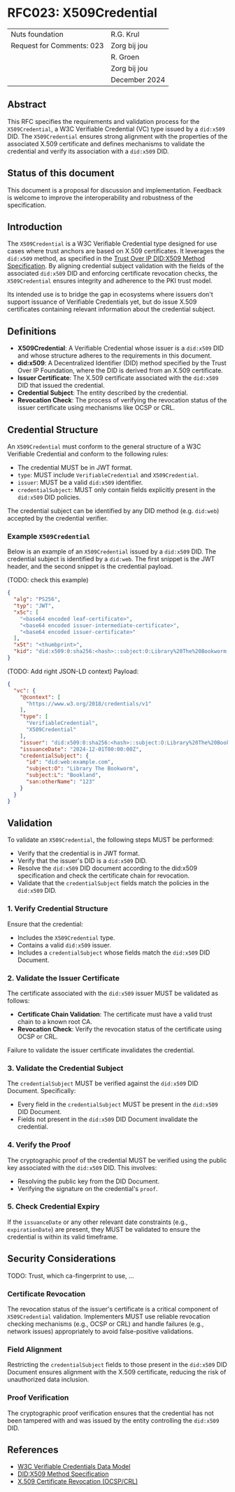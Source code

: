 # RFC023: X509Credential

|                           |               |
|:--------------------------|:--------------|
| Nuts foundation           | R.G. Krul     |
| Request for Comments: 023 | Zorg bij jou  |
|                           | R. Groen      |
|                           | Zorg bij jou  |
|                           | December 2024 |

## Abstract

This RFC specifies the requirements and validation process for the `X509Credential`, a W3C Verifiable Credential (VC)
type issued by a `did:x509` DID. The `X509Credential` ensures strong alignment with the properties of the associated
X.509 certificate and defines mechanisms to validate the credential and verify its association with a `did:x509` DID.

## Status of this document

This document is a proposal for discussion and implementation. Feedback is welcome to improve the interoperability
and robustness of the specification.

## Introduction

The `X509Credential` is a W3C Verifiable Credential type designed for use cases where trust anchors are based on X.509
certificates. It leverages the `did:x509` method, as specified in
the [Trust Over IP DID:X509 Method Specification](https://trustoverip.github.io/tswg-did-x509-method-specification/).
By aligning credential subject validation with the fields of the associated `did:x509` DID and enforcing
certificate revocation checks, the `X509Credential` ensures integrity and adherence to the PKI trust model.

Its intended use is to bridge the gap in ecosystems where issuers don't support issuance of Verifiable Credentials yet,
but do issue X.509 certificates containing relevant information about the credential subject.

## Definitions

- **X509Credential**: A Verifiable Credential whose issuer is a `did:x509` DID and whose structure adheres to the
  requirements in this document.
- **did:x509**: A Decentralized Identifier (DID) method specified by the Trust Over IP Foundation, where the DID is
  derived from an X.509 certificate.
- **Issuer Certificate**: The X.509 certificate associated with the `did:x509` DID that issued the credential.
- **Credential Subject**: The entity described by the credential.
- **Revocation Check**: The process of verifying the revocation status of the issuer certificate using mechanisms like
  OCSP or CRL.

## Credential Structure

An `X509Credential` must conform to the general structure of a W3C Verifiable Credential and conform to the following
rules:

- The credential MUST be in JWT format.
- `type`: MUST include `VerifiableCredential` and `X509Credential`.
- `issuer`: MUST be a valid `did:x509` identifier.
- `credentialSubject`: MUST only contain fields explicitly present in the `did:x509` DID policies.

The credential subject can be identified by any DID method (e.g. `did:web`) accepted by the credential verifier.

### Example `X509Credential`

Below is an example of an `X509Credential` issued by a `did:x509` DID. The credential subject is identified by a
`did:web`.
The first snippet is the JWT header, and the second snippet is the credential payload.

(TODO: check this example)

```json
{
  "alg": "PS256",
  "typ": "JWT",
  "x5c": [
    "<base64 encoded leaf-certificate>",
    "<base64 encoded issuer-intermediate-certificate>",
    "<base64 encoded issuer-certificate>"
  ],
  "x5t": "<thumbprint>",
  "kid": "did:x509:0:sha256:<hash>::subject:O:Library%20The%20Bookworm::subject:L:Bookland::san:otherName:123#1"
}
```

(TODO: Add right JSON-LD context)
Payload:

```json
{
  "vc": {
    "@context": [
      "https://www.w3.org/2018/credentials/v1"
    ],
    "type": [
      "VerifiableCredential",
      "X509Credential"
    ],
    "issuer": "did:x509:0:sha256:<hash>::subject:O:Library%20The%20Bookworm::subject:L:Bookland::san:otherName:123",
    "issuanceDate": "2024-12-01T00:00:00Z",
    "credentialSubject": {
      "id": "did:web:example.com",
      "subject:O": "Library The Bookworm",
      "subject:L": "Bookland",
      "san:otherName": "123"
    }
  }
}
```

## Validation

To validate an `X509Credential`, the following steps MUST be performed:

- Verify that the credential is in JWT format.
- Verify that the issuer's DID is a `did:x509` DID.
- Resolve the `did:x509` DID document according to the did:x509 specification and check the certificate chain for
  revocation.
- Validate that the `credentialSubject` fields match the policies in the `did:x509` DID.

### 1. Verify Credential Structure

Ensure that the credential:

- Includes the `X509Credential` type.
- Contains a valid `did:x509` issuer.
- Includes a `credentialSubject` whose fields match the `did:x509` DID Document.

### 2. Validate the Issuer Certificate

The certificate associated with the `did:x509` issuer MUST be validated as follows:

- **Certificate Chain Validation**: The certificate must have a valid trust chain to a known root CA.
- **Revocation Check**: Verify the revocation status of the certificate using OCSP or CRL.

Failure to validate the issuer certificate invalidates the credential.

### 3. Validate the Credential Subject

The `credentialSubject` MUST be verified against the `did:x509` DID Document. Specifically:

- Every field in the `credentialSubject` MUST be present in the `did:x509` DID Document.
- Fields not present in the `did:x509` DID Document invalidate the credential.

### 4. Verify the Proof

The cryptographic proof of the credential MUST be verified using the public key associated with the `did:x509` DID.
This involves:

- Resolving the public key from the DID Document.
- Verifying the signature on the credential's `proof`.

### 5. Check Credential Expiry

If the `issuanceDate` or any other relevant date constraints (e.g., `expirationDate`) are present, they MUST be
validated to ensure the credential is within its valid timeframe.

## Security Considerations

TODO: Trust, which ca-fingerprint to use, ...

### Certificate Revocation

The revocation status of the issuer's certificate is a critical component of `X509Credential` validation. Implementers
MUST use reliable revocation checking mechanisms (e.g., OCSP or CRL) and handle failures (e.g., network issues)
appropriately to avoid false-positive validations.

### Field Alignment

Restricting the `credentialSubject` fields to those present in the `did:x509` DID Document ensures alignment with the
X.509 certificate, reducing the risk of unauthorized data inclusion.

### Proof Verification

The cryptographic proof verification ensures that the credential has not been tampered with and was issued by the
entity controlling the `did:x509` DID.

## References

- [W3C Verifiable Credentials Data Model](https://www.w3.org/TR/vc-data-model/)
- [DID:X509 Method Specification](https://trustoverip.github.io/tswg-did-x509-method-specification/)
- [X.509 Certificate Revocation (OCSP/CRL)](https://datatracker.ietf.org/doc/html/rfc5280)
